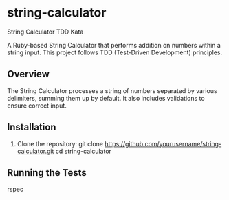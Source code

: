 # string-calculator
String Calculator TDD Kata

A Ruby-based String Calculator that performs addition on numbers within a string input. This project follows TDD (Test-Driven Development) principles.

## Overview
The String Calculator processes a string of numbers separated by various delimiters, summing them up by default. It also includes validations to ensure correct input.

## Installation
 1. Clone the repository:
   git clone https://github.com/yourusername/string-calculator.git
   cd string-calculator

## Running the Tests
rspec